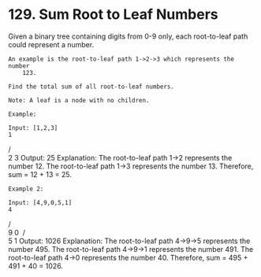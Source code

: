 # 129. Sum Root to Leaf Numbers

Given a binary tree containing digits from 0-9 only, each root-to-leaf path
        could represent a number.

    An example is the root-to-leaf path 1->2->3 which represents the number
        123.

    Find the total sum of all root-to-leaf numbers.

    Note: A leaf is a node with no children.

    Example:

    Input: [1,2,3]
    1
   / \
  2   3
Output: 25
Explanation:
The root-to-leaf path 1->2 represents the number 12.
The root-to-leaf path 1->3 represents the number 13.
Therefore, sum = 12 + 13 = 25.

    Example 2:

    Input: [4,9,0,5,1]
    4
   / \
  9   0
 / \
5   1
Output: 1026
Explanation:
The root-to-leaf path 4->9->5 represents the number 495.
The root-to-leaf path 4->9->1 represents the number 491.
The root-to-leaf path 4->0 represents the number 40.
Therefore, sum = 495 + 491 + 40 = 1026.
